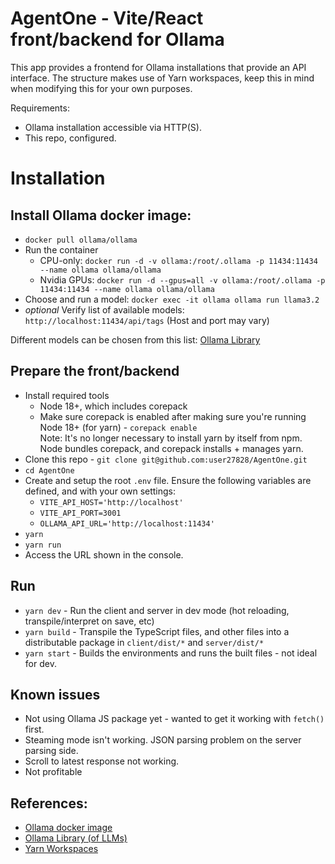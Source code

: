 # AgentOne - Vite/React front/backend for Ollama

This app provides a frontend for Ollama installations that provide an API interface.
The structure makes use of Yarn workspaces, keep this in mind when modifying this for your own purposes.

Requirements:

- Ollama installation accessible via HTTP(S).
- This repo, configured.

# Installation

## Install Ollama docker image:

- `docker pull ollama/ollama`
- Run the container
  - CPU-only: `docker run -d -v ollama:/root/.ollama -p 11434:11434 --name ollama ollama/ollama`
  - Nvidia GPUs: `docker run -d --gpus=all -v ollama:/root/.ollama -p 11434:11434 --name ollama ollama/ollama`
- Choose and run a model: `docker exec -it ollama ollama run llama3.2`
- _optional_ Verify list of available models: `http://localhost:11434/api/tags` (Host and port may vary)

Different models can be chosen from this list: [Ollama Library](https://ollama.com/library)

## Prepare the front/backend

- Install required tools
  - Node 18+, which includes corepack
  - Make sure corepack is enabled after making sure you're running Node 18+ (for yarn) - `corepack enable`<br />
    Note: It's no longer necessary to install yarn by itself from npm. Node bundles corepack, and corepack installs + manages yarn.
- Clone this repo - `git clone git@github.com:user27828/AgentOne.git`
- `cd AgentOne`
- Create and setup the root `.env` file. Ensure the following variables are defined, and with your own settings:
  - `VITE_API_HOST='http://localhost'`
  - `VITE_API_PORT=3001`
  - `OLLAMA_API_URL='http://localhost:11434'`
- `yarn`
- `yarn run`
- Access the URL shown in the console.

## Run

- `yarn dev` - Run the client and server in dev mode (hot reloading, transpile/interpret on save, etc)
- `yarn build` - Transpile the TypeScript files, and other files into a distributable package in `client/dist/*` and `server/dist/*`
- `yarn start` - Builds the environments and runs the built files - not ideal for dev.

## Known issues

- Not using Ollama JS package yet - wanted to get it working with `fetch()` first.
- Steaming mode isn't working. JSON parsing problem on the server parsing side.
- Scroll to latest response not working.
- Not profitable

## References:

- [Ollama docker image](https://hub.docker.com/r/ollama/ollama)
- [Ollama Library (of LLMs)](https://ollama.com/library)
- [Yarn Workspaces](https://yarnpkg.com/features/workspaces)
